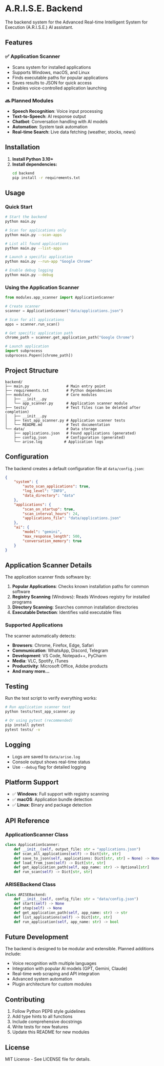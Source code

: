 # A.R.I.S.E. Backend

The backend system for the Advanced Real-time Intelligent System for Execution (A.R.I.S.E.) AI assistant.

## Features

### ✅ Application Scanner
- Scans system for installed applications
- Supports Windows, macOS, and Linux
- Finds executable paths for popular applications
- Saves results to JSON for quick access
- Enables voice-controlled application launching

### 🔜 Planned Modules
- **Speech Recognition**: Voice input processing
- **Text-to-Speech**: AI response output
- **Chatbot**: Conversation handling with AI models
- **Automation**: System task automation
- **Real-time Search**: Live data fetching (weather, stocks, news)

## Installation

1. **Install Python 3.10+**
2. **Install dependencies:**
   ```bash
   cd backend
   pip install -r requirements.txt
   ```

## Usage

### Quick Start
```bash
# Start the backend
python main.py

# Scan for applications only
python main.py --scan-apps

# List all found applications
python main.py --list-apps

# Launch a specific application
python main.py --run-app "Google Chrome"

# Enable debug logging
python main.py --debug
```

### Using the Application Scanner

```python
from modules.app_scanner import ApplicationScanner

# Create scanner
scanner = ApplicationScanner("data/applications.json")

# Scan for all applications
apps = scanner.run_scan()

# Get specific application path
chrome_path = scanner.get_application_path("Google Chrome")

# Launch application
import subprocess
subprocess.Popen([chrome_path])
```

## Project Structure

```
backend/
├── main.py                 # Main entry point
├── requirements.txt        # Python dependencies
├── modules/                # Core modules
│   ├── __init__.py
│   └── app_scanner.py      # Application scanner module
├── tests/                  # Test files (can be deleted after completion)
│   ├── __init__.py
│   ├── test_app_scanner.py # Application scanner tests
│   └── README.md           # Test documentation
└── data/                   # Data storage
    ├── applications.json   # Found applications (generated)
    ├── config.json         # Configuration (generated)
    └── arise.log          # Application logs
```

## Configuration

The backend creates a default configuration file at `data/config.json`:

```json
{
    "system": {
        "auto_scan_applications": true,
        "log_level": "INFO",
        "data_directory": "data"
    },
    "applications": {
        "scan_on_startup": true,
        "scan_interval_hours": 24,
        "applications_file": "data/applications.json"
    },
    "ai": {
        "model": "gemini",
        "max_response_length": 500,
        "conversation_memory": true
    }
}
```

## Application Scanner Details

The application scanner finds software by:

1. **Popular Applications**: Checks known installation paths for common software
2. **Registry Scanning** (Windows): Reads Windows registry for installed programs
3. **Directory Scanning**: Searches common installation directories
4. **Executable Detection**: Identifies valid executable files

### Supported Applications

The scanner automatically detects:
- **Browsers**: Chrome, Firefox, Edge, Safari
- **Communication**: WhatsApp, Discord, Telegram
- **Development**: VS Code, Notepad++, PyCharm
- **Media**: VLC, Spotify, iTunes
- **Productivity**: Microsoft Office, Adobe products
- **And many more...**

## Testing

Run the test script to verify everything works:

```bash
# Run application scanner test
python tests/test_app_scanner.py

# Or using pytest (recommended)
pip install pytest
pytest tests/ -v
```

## Logging

- Logs are saved to `data/arise.log`
- Console output shows real-time status
- Use `--debug` flag for detailed logging

## Platform Support

- ✅ **Windows**: Full support with registry scanning
- ✅ **macOS**: Application bundle detection
- ✅ **Linux**: Binary and package detection

## API Reference

### ApplicationScanner Class

```python
class ApplicationScanner:
    def __init__(self, output_file: str = "applications.json")
    def scan_all_applications(self) -> Dict[str, str]
    def save_to_json(self, applications: Dict[str, str] = None) -> None
    def load_from_json(self) -> Dict[str, str]
    def get_application_path(self, app_name: str) -> Optional[str]
    def run_scan(self) -> Dict[str, str]
```

### ARISEBackend Class

```python
class ARISEBackend:
    def __init__(self, config_file: str = "data/config.json")
    def start(self) -> None
    def stop(self) -> None
    def get_application_path(self, app_name: str) -> str
    def list_applications(self) -> Dict[str, str]
    def run_application(self, app_name: str) -> bool
```

## Future Development

The backend is designed to be modular and extensible. Planned additions include:

- Voice recognition with multiple languages
- Integration with popular AI models (GPT, Gemini, Claude)
- Real-time web scraping and API integration
- Advanced system automation
- Plugin architecture for custom modules

## Contributing

1. Follow Python PEP8 style guidelines
2. Add type hints to all functions
3. Include comprehensive docstrings
4. Write tests for new features
5. Update this README for new modules

## License

MIT License - See LICENSE file for details.
